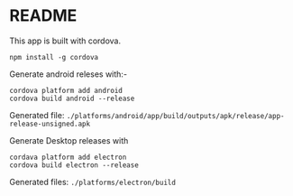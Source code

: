 # README

This app is built with cordova.

```
npm install -g cordova
```

Generate android releses with:- 
```
cordova platform add android
cordova build android --release
```
Generated file: `./platforms/android/app/build/outputs/apk/release/app-release-unsigned.apk`


Generate Desktop releases with

```
cordava platform add electron
cordova build electron --release

```
Generated files: `./platforms/electron/build`
